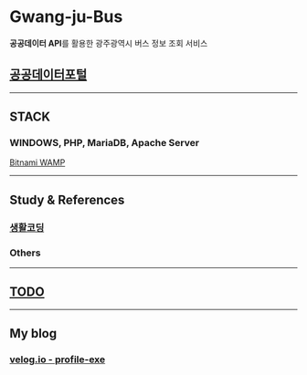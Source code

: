 # Gwang-ju-Bus

**공공데이터 API**를 활용한 광주광역시 버스 정보 조회 서비스

## [공공데이터포털](https://www.data.go.kr/tcs/dss/selectDataSetList.do)

___

## STACK

### WINDOWS, PHP, MariaDB, Apache Server
[Bitnami WAMP](https://bitnami.com/stack/wamp)

___

## Study & References

### [생활코딩](https://opentutorials.org/course/1)

### Others

___

## [TODO](./Todo.md)

___

## My blog

### [velog.io - profile-exe](https://velog.io/@profile_exe)